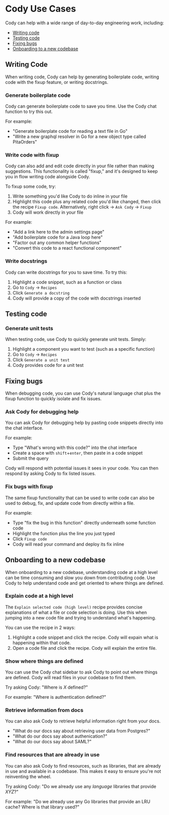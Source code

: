 # Cody Use Cases

Cody can help with a wide range of day-to-day engineering work, including:

- [Writing code](#writing-code)
- [Testing code](#testing-code)
- [Fixing bugs](#fixing-bugs)
- [Onboarding to a new codebase](#onboarding-to-a-new-codebase)

## Writing Code

When writing code, Cody can help by generating boilerplate code, writing code with the fixup feature, or writing docstrings.

### Generate boilerplate code

Cody can generate boilerplate code to save you time. Use the Cody chat function to try this out.

For example:

- "Generate boilerplate code for reading a text file in Go"
- "Write a new graphql resolver in Go for a new object type called PitaOrders"

### Write code with fixup

Cody can also add and edit code directly in your file rather than making suggestions. This functionality is called "fixup," and it's designed to keep you in flow writing code alongside Cody.

To fixup some code, try:

1. Write something you'd like Cody to do inline in your file
2. Highlight this code plus any related code you'd like changed, then click the recipe `Fixup code`. Alternatively, right click -> `Ask Cody` -> `Fixup`
3. Cody will work directly in your file

For example:

- "Add a link here to the admin settings page"
- "Add boilerplate code for a Java loop here"
- "Factor out any common helper functions"
- "Convert this code to a react functional component"

### Write docstrings

Cody can write docstrings for you to save time. To try this:

1. Highlight a code snippet, such as a function or class
2. Go to `Cody` -> `Recipes`
3. Click `Generate a docstring`
4. Cody will provide a copy of the code with docstrings inserted

## Testing code

### Generate unit tests

When testing code, use Cody to quickly generate unit tests. Simply:

1. Highlight a component you want to test (such as a specific function)
2. Go to `Cody` -> `Recipes`
3. Click `Generate a unit test`
4. Cody provides code for a unit test

## Fixing bugs

When debugging code, you can use Cody's natural language chat plus the fixup function to quickly isolate and fix issues.

### Ask Cody for debugging help

You can ask Cody for debugging help by pasting code snippets directly into the chat interface.

For example:

- Type "What's wrong with this code?" into the chat interface
- Create a space with `shift`+`enter`, then paste in a code snippet
- Submit the query

Cody will respond with potential issues it sees in your code. You can then respond by asking Cody to fix listed issues.

### Fix bugs with fixup

The same fixup functionality that can be used to write code can also be used to debug, fix, and update code from directly within a file.

For example:

- Type "fix the bug in this function" directly underneath some function code
- Highlight the function plus the line you just typed
- Click `Fixup code`
- Cody will read your command and deploy its fix inline

## Onboarding to a new codebase

When onboarding to a new codebase, understanding code at a high level can be time consuming and slow you down from contributing code. Use Cody to help understand code and get oriented to where things are defined.

### Explain code at a high level

The `Explain selected code (high level)` recipe provides concise explanations of what a file or code selection is doing. Use this when jumping into a new code file and trying to understand what's happening.

You can use the recipe in 2 ways:

1. Highlight a code snippet and click the recipe. Cody will expain what is happening within that code.
2. Open a code file and click the recipe. Cody will explain the entire file.

### Show where things are defined

You can use the Cody chat sidebar to ask Cody to point out where things are defined. Cody will read files in your codebase to find them.

Try asking Cody: "Where is _X_ defined?"

For example: "Where is authentication defined?"

### Retrieve information from docs

You can also ask Cody to retrieve helpful information right from your docs.

- "What do our docs say about retrieving user data from Postgres?"
- "What do our docs say about authenication?"
- "What do our docs say about SAML?"

### Find resources that are already in use

You can also ask Cody to find resources, such as libraries, that are already in use and available in a codebase. This makes it easy to ensure you're not reinventing the wheel.

Try asking Cody: "Do we already use any _language_ libraries that provide _XYZ_?"

For example: "Do we already use any Go libraries that provide an LRU cache? Where is that library used?"
